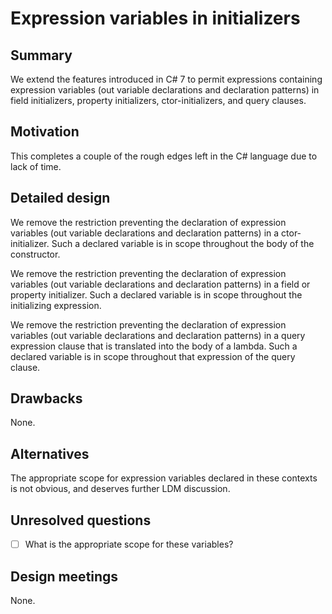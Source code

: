 # Expression variables in initializers

## Summary
[summary]: #summary

We extend the features introduced in C# 7 to permit expressions containing expression variables (out variable declarations and declaration patterns) in field initializers, property initializers, ctor-initializers, and query clauses.

## Motivation
[motivation]: #motivation

This completes a couple of the rough edges left in the C# language due to lack of time.

## Detailed design
[design]: #detailed-design

We remove the restriction preventing the declaration of expression variables (out variable declarations and declaration patterns) in a ctor-initializer. Such a declared variable is in scope throughout the body of the constructor.

We remove the restriction preventing the declaration of expression variables (out variable declarations and declaration patterns) in a field or property initializer. Such a declared variable is in scope throughout the initializing expression.

We remove the restriction preventing the declaration of expression variables (out variable declarations and declaration patterns) in a query expression clause that is translated into the body of a lambda. Such a declared variable is in scope throughout that expression of the query clause.

## Drawbacks
[drawbacks]: #drawbacks

None.

## Alternatives
[alternatives]: #alternatives

The appropriate scope for expression variables declared in these contexts is not obvious, and deserves further LDM discussion.

## Unresolved questions
[unresolved]: #unresolved-questions

- [ ] What is the appropriate scope for these variables?

## Design meetings

None.
